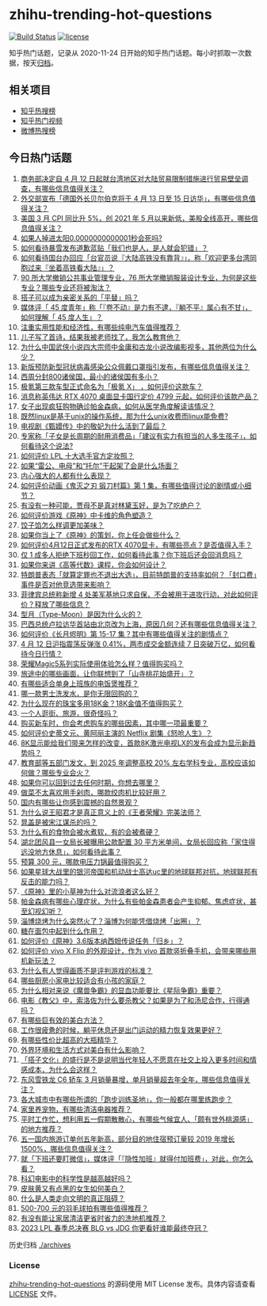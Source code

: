 # zhihu-trending-hot-questions

[![Build Status](https://github.com/justjavac/zhihu-trending-hot-questions/workflows/ci/badge.svg?branch=master)](https://github.com/justjavac/zhihu-trending-hot-questions/actions)
[![license](https://img.shields.io/github/license/justjavac/zhihu-trending-hot-questions)](https://github.com/justjavac/zhihu-trending-hot-questions/blob/master/LICENSE)

知乎热门话题，记录从 2020-11-24
日开始的知乎热门话题。每小时抓取一次数据，按天[归档](./archives)。

## 相关项目

- [知乎热搜榜](https://github.com/justjavac/zhihu-trending-top-search)
- [知乎热门视频](https://github.com/justjavac/zhihu-trending-hot-video)
- [微博热搜榜](https://github.com/justjavac/weibo-trending-hot-search)

## 今日热门话题

<!-- BEGIN -->
<!-- 最后更新时间 Thu Apr 13 2023 07:10:06 GMT+0800 (China Standard Time) -->

1. [商务部决定自 4 月 12 日起就台湾地区对大陆贸易限制措施进行贸易壁垒调查，有哪些信息值得关注？](https://www.zhihu.com/question/595122408)
1. [外交部宣布「德国外长贝尔伯克将于 4 月 13 日至 15 日访华」，有哪些信息值得关注？](https://www.zhihu.com/question/595144056)
1. [美国 3 月 CPI 同比升 5%，创 2021 年 5 月以来新低，美股全线高开，哪些信息值得关注？](https://www.zhihu.com/question/595234226)
1. [如果人掉进太阳0.0000000000001秒会死吗?](https://www.zhihu.com/question/594059700)
1. [如何看待暴雪发布道歉蓝贴「我们也是人，是人就会犯错」？](https://www.zhihu.com/question/595162206)
1. [如何看待国台办回应「台官员说『大陆高铁没有靠背』」，称「欢迎更多台湾同胞过来『坐着高铁看大陆』」？](https://www.zhihu.com/question/595099815)
1. [90 所大学撤销公共事业管理专业，76 所大学撤销服装设计专业，为何是这些专业？哪些专业还将被淘汰？](https://www.zhihu.com/question/595242187)
1. [搭子可以成为亲密关系的「平替」吗？](https://www.zhihu.com/question/594777496)
1. [媒体评「 45 度青年」称「『卷不动』是力有不逮，『躺不平』属心有不甘」，如何理解「 45 度人生」？](https://www.zhihu.com/question/595142246)
1. [注重实用性能和经济性，有哪些纯电汽车值得推荐？](https://www.zhihu.com/question/593132689)
1. [儿子写了首诗，结果我被老师找了，我怎么教育他？](https://www.zhihu.com/question/594197242)
1. [为什么中国武侠小说四大宗师中金庸和古龙小说改编影视多，其他两位为什么少？](https://www.zhihu.com/question/594296509)
1. [新版预防新型冠状病毒感染公众佩戴口罩指引发布，有哪些信息值得关注？](https://www.zhihu.com/question/595176717)
1. [西周分封800诸侯国，最小的诸侯国有多小？](https://www.zhihu.com/question/527888692)
1. [极氪第三款车型正式命名为「极氪 X」 ，如何评价这款车？](https://www.zhihu.com/question/581956274)
1. [消息称英伟达 RTX 4070 桌面显卡国行定价 4799 元起，如何评价该款产品？](https://www.zhihu.com/question/593491565)
1. [女子出现疯狂购物确诊帕金森病，如何从医学角度解读该情况？](https://www.zhihu.com/question/595131213)
1. [既然linux是基于unix的操作系统，那为什么unix收费而linux能免费?](https://www.zhihu.com/question/594841776)
1. [电视剧《甄嬛传》中的敬妃为什么活到了最后？](https://www.zhihu.com/question/574763011)
1. [专家称「子女是长周期的耐用消费品」「建议有实力有担当的人多生孩子」，如何看待这个说法?](https://www.zhihu.com/question/595089411)
1. [如何评价 LPL 十大选手官方定妆照？](https://www.zhihu.com/question/595137858)
1. [如果“雷公、电母”和“托尔”干起架了会是什么场面？](https://www.zhihu.com/question/591906296)
1. [内心强大的人都有什么表现？](https://www.zhihu.com/question/355778275)
1. [如何评价动画《鬼灭之刃 锻刀村篇》第 1 集，有哪些值得讨论的剧情或小细节？](https://www.zhihu.com/question/594744010)
1. [有没有一种可能，贾母不是真对林黛玉好，是为了吃绝户？](https://www.zhihu.com/question/579928749)
1. [如何评价游戏《原神》中卡维的角色塑造？](https://www.zhihu.com/question/582338289)
1. [饺子馅怎么样调更加美味？](https://www.zhihu.com/question/566336595)
1. [如果你当上了《原神》的策划，你上任会做些什么？](https://www.zhihu.com/question/552600800)
1. [如何评价4月12日正式发布的RTX 4070显卡，有哪些亮点？是否值得入手？](https://www.zhihu.com/question/595238930)
1. [仅 1 成多人拒绝下班秒回工作，如何看待此事？你下班后还会回消息吗？](https://www.zhihu.com/question/594938413)
1. [如果你来讲《高等代数》课程，你会如何设计？](https://www.zhihu.com/question/450109542)
1. [特朗普表态「就算定罪也不退出大选」，目前特朗普的支持率如何？「封口费」事件是否对他竞选带来影响？](https://www.zhihu.com/question/595100347)
1. [菲律宾总统称新增 4 处美军基地只求自保，不会被用于进攻行动，对此如何评价？释放了哪些信息？](https://www.zhihu.com/question/594885636)
1. [型月（Type-Moon）是因为什么火的？](https://www.zhihu.com/question/594703137)
1. [巴西总统卢拉访华首站由北京改为上海，原因几何？还有哪些信息值得关注？](https://www.zhihu.com/question/595088615)
1. [如何评价《长月烬明》第 15-17 集？其中有哪些值得关注的剧情点？](https://www.zhihu.com/question/594967247)
1. [4 月 12 日沪指震荡反弹涨 0.41%，两市成交金额连续 7 日突破万亿，如何看待今日行情？](https://www.zhihu.com/question/595108126)
1. [荣耀Magic5系列实际使用体验怎么样？值得购买吗？](https://www.zhihu.com/question/588022128)
1. [旅途中的哪些画面，让你联想到了「山寺桃花始盛开」？](https://www.zhihu.com/question/592203806)
1. [有哪些适合单身上班族的电饭煲推荐？](https://www.zhihu.com/question/591071404)
1. [哪一款男士洗发水，是你无限回购的？](https://www.zhihu.com/question/589494011)
1. [为什么现在的珠宝多用18K金？18K金值不值得购买？](https://www.zhihu.com/question/590306193)
1. [一个人逛街、旅游，很奇怪吗？](https://www.zhihu.com/question/594335047)
1. [购买新车时，你会考虑购车的哪些因素，其中哪一项最重要？](https://www.zhihu.com/question/593122351)
1. [如何评价史蒂文元、黄阿丽主演的 Netflix 剧集《怒呛人生》？](https://www.zhihu.com/question/590731536)
1. [8K显示能给我们带来怎样的改变，首款8K激光电视LX的发布会成为显示新趋势吗？](https://www.zhihu.com/question/594750688)
1. [教育部等五部门发文，到 2025 年调整高校 20% 左右学科专业，高校应该如何做？哪些专业会火？](https://www.zhihu.com/question/595119156)
1. [如果你可以回到过去任何时期，你想去哪里？](https://www.zhihu.com/question/594896520)
1. [做菜不太喜欢用手剁肉，哪款绞肉机比较好用？](https://www.zhihu.com/question/591071829)
1. [国内有哪些让你感到震撼的自然景观？](https://www.zhihu.com/question/592475203)
1. [为什么说王昭君才是真正意义上的《王者荣耀》完美法师？](https://www.zhihu.com/question/593421387)
1. [晁盖是被宋江谋杀的吗？](https://www.zhihu.com/question/585910686)
1. [为什么有的食物会被水煮软，有的会被煮硬？](https://www.zhihu.com/question/594687926)
1. [湖北团风县一女局长被曝用公款配置 30 平方米单间，女局长回应称「家住得远没地方休息」，如何看待此事？](https://www.zhihu.com/question/594886426)
1. [预算 300 元，哪款电压力锅最值得购买？](https://www.zhihu.com/question/591688154)
1. [如果星球大战里的银河帝国和机动战士高达uc里的地球联邦对抗，地球联邦有反击的能力吗？](https://www.zhihu.com/question/594700216)
1. [《原神》里的小草神为什么对流浪者这么好？](https://www.zhihu.com/question/594966673)
1. [帕金森病有哪些心理症状，为什么有些帕金森患者会产生抑郁、焦虑症状，甚至幻视幻听？](https://www.zhihu.com/question/595025307)
1. [淄博烧烤为什么突然火了？淄博为何能凭借烧烤「出圈」？](https://www.zhihu.com/question/591568269)
1. [糖在面包中起到什么作用？](https://www.zhihu.com/question/458518089)
1. [如何评价《原神》3.6版本纳西妲传说任务「归乡」？](https://www.zhihu.com/question/595109939)
1. [如何评价 vivo X Flip 的外观设计，作为 vivo 首款竖折叠手机，会带来哪些用机新玩法？](https://www.zhihu.com/question/595098767)
1. [为什么有人觉得画质不是评判游戏的标准？](https://www.zhihu.com/question/592740522)
1. [哪些厨房小家电比较适合有小孩的家庭？](https://www.zhihu.com/question/591071285)
1. [为什么相对来说《魔兽争霸》的显血功能要比《星际争霸》重要？](https://www.zhihu.com/question/593289765)
1. [电影《教父》中，索洛佐为什么要杀教父？如果是为了和汤尼合作，行得通吗？](https://www.zhihu.com/question/515592770)
1. [有哪些巨有效的美白方法？](https://www.zhihu.com/question/592212203)
1. [工作很疲惫的时候，躺平休息还是出门运动的精力恢复效果更好？](https://www.zhihu.com/question/594567989)
1. [有哪些性价比超高的大瓶精华？](https://www.zhihu.com/question/589482832)
1. [外界环境和生活方式对美白有什么影响？](https://www.zhihu.com/question/591037803)
1. [「搭子文化」的盛行是不是说明当代年轻人不愿意在社交上投入更多时间和情感成本，为什么会这样？](https://www.zhihu.com/question/594768852)
1. [东风雪铁龙 C6 轿车 3 月销量暴增，单月销量超去年全年，哪些信息值得关注？](https://www.zhihu.com/question/594935739)
1. [各大城市中有哪些所谓的「跑步训练圣地」，你一般都在哪里练跑步？](https://www.zhihu.com/question/593013776)
1. [家里养宠物，有哪些清洁电器推荐？](https://www.zhihu.com/question/591072173)
1. [平时工作忙，想利用五一假期散散心，有哪些气候宜人、「颇有世外桃源感」的地方推荐？](https://www.zhihu.com/question/588296632)
1. [五一国内旅游订单创五年新高，部分目的地住宿预订量较 2019 年增长1500%，哪些信息值得关注？](https://www.zhihu.com/question/595017184)
1. [就「下班还要盯微信」，媒体评「『隐性加班』就得付加班费」，对此，你怎么看？](https://www.zhihu.com/question/594967959)
1. [科幻电影中的科学性是越高越好吗？](https://www.zhihu.com/question/588268608)
1. [皮肤黄又有点黑的女生如何美白？](https://www.zhihu.com/question/593107279)
1. [什么是人类走向文明的真正阻碍？](https://www.zhihu.com/question/594331788)
1. [500-700 元的羽毛球拍有哪些值得推荐？](https://www.zhihu.com/question/593366572)
1. [有没有能让家居清洁更省时省力的洗地机推荐？](https://www.zhihu.com/question/591687681)
1. [2023 LPL 春季总决赛 BLG vs JDG 你更看好谁能最终夺冠？](https://www.zhihu.com/question/595024831)

<!-- END -->

历史归档 [./archives](./archives)

### License

[zhihu-trending-hot-questions](https://github.com/justjavac/zhihu-trending-hot-questions)
的源码使用 MIT License 发布。具体内容请查看 [LICENSE](./LICENSE) 文件。
